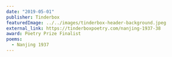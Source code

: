 ```yaml
---
date: "2019-05-01"
publisher: Tinderbox
featuredImage: ../../images/tinderbox-header-background.jpeg
external_link: https://tinderboxpoetry.com/nanjing-1937-38
award: Poetry Prize Finalist
poems: 
  - Nanjing 1937
---
```

